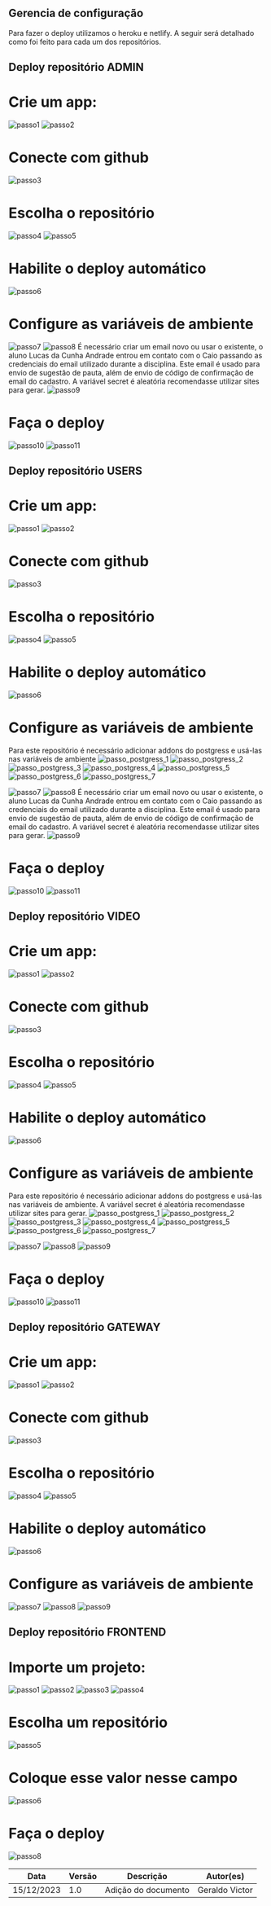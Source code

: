 ## Gerencia de configuração
Para fazer o deploy utilizamos o heroku e netlify. A seguir será detalhado como foi feito para cada um dos repositórios.

## Deploy repositório ADMIN
# Crie um app:
![passo1](../assets/deploy/ADMIN/1.png)
![passo2](../assets/deploy/ADMIN/2.png)
# Conecte com github
![passo3](../assets/deploy/ADMIN/3.png)
# Escolha o repositório
![passo4](../assets/deploy/ADMIN/4.png)
![passo5](../assets/deploy/ADMIN/5.png)
# Habilite o deploy automático
![passo6](../assets/deploy/ADMIN/6.png)
# Configure as variáveis de ambiente
![passo7](../assets/deploy/ADMIN/7.png)
![passo8](../assets/deploy/ADMIN/8.png)
É necessário criar um email novo ou usar o existente, o aluno Lucas da Cunha Andrade entrou em contato com o Caio passando as credenciais do email utilizado durante a disciplina. Este email é usado para envio de sugestão de pauta, além de envio de código de confirmação de email do cadastro.
A variável secret é aleatória recomendasse utilizar sites para gerar.
![passo9](../assets/deploy/ADMIN/9.png)

# Faça o deploy
![passo10](../assets/deploy/ADMIN/10.png)
![passo11](../assets/deploy/ADMIN/11.png)


## Deploy repositório USERS
# Crie um app:
![passo1](../assets/deploy/USERS/1.png)
![passo2](../assets/deploy/USERS/2.png)
# Conecte com github
![passo3](../assets/deploy/USERS/3.png)
# Escolha o repositório
![passo4](../assets/deploy/USERS/4.png)
![passo5](../assets/deploy/USERS/5.png)
# Habilite o deploy automático
![passo6](../assets/deploy/USERS/6.png)
# Configure as variáveis de ambiente
Para este repositório é necessário adicionar addons do postgress e usá-las nas variáveis de ambiente
![passo_postgress_1](../assets/deploy/USERS/1.2.png)
![passo_postgress_2](../assets/deploy/USERS/1.3.png)
![passo_postgress_3](../assets/deploy/USERS/1.4.png)
![passo_postgress_4](../assets/deploy/USERS/1.5.png)
![passo_postgress_5](../assets/deploy/USERS/1.6.png)
![passo_postgress_6](../assets/deploy/USERS/1.7.png)
![passo_postgress_7](../assets/deploy/USERS/1.8.png)

![passo7](../assets/deploy/USERS/7.png)
![passo8](../assets/deploy/USERS/8.png)
É necessário criar um email novo ou usar o existente, o aluno Lucas da Cunha Andrade entrou em contato com o Caio passando as credenciais do email utilizado durante a disciplina. Este email é usado para envio de sugestão de pauta, além de envio de código de confirmação de email do cadastro.
A variável secret é aleatória recomendasse utilizar sites para gerar.
![passo9](../assets/deploy/USERS/9.png)

# Faça o deploy
![passo10](../assets/deploy/USERS/10.png)
![passo11](../assets/deploy/USERS/11.png)

## Deploy repositório VIDEO
# Crie um app:
![passo1](../assets/deploy/VIDEO/1.png)
![passo2](../assets/deploy/VIDEO/2.png)
# Conecte com github
![passo3](../assets/deploy/VIDEO/3.png)
# Escolha o repositório
![passo4](../assets/deploy/VIDEO/4.png)
![passo5](../assets/deploy/VIDEO/5.png)
# Habilite o deploy automático
![passo6](../assets/deploy/VIDEO/6.png)
# Configure as variáveis de ambiente
Para este repositório é necessário adicionar addons do postgress e usá-las nas variáveis de ambiente.
A variável secret é aleatória recomendasse utilizar sites para gerar.
![passo_postgress_1](../assets/deploy/VIDEO/1.2.png)
![passo_postgress_2](../assets/deploy/VIDEO/1.3.png)
![passo_postgress_3](../assets/deploy/VIDEO/1.4.png)
![passo_postgress_4](../assets/deploy/VIDEO/1.5.png)
![passo_postgress_5](../assets/deploy/VIDEO/1.6.png)
![passo_postgress_6](../assets/deploy/VIDEO/1.7.png)
![passo_postgress_7](../assets/deploy/VIDEO/1.8.png)

![passo7](../assets/deploy/VIDEO/7.png)
![passo8](../assets/deploy/VIDEO/8.png)
![passo9](../assets/deploy/VIDEO/9.png)

# Faça o deploy
![passo10](../assets/deploy/VIDEO/10.png)
![passo11](../assets/deploy/VIDEO/11.png)

## Deploy repositório GATEWAY
# Crie um app:
![passo1](../assets/deploy/GATEWAY/1.png)
![passo2](../assets/deploy/GATEWAY/2.png)
# Conecte com github
![passo3](../assets/deploy/GATEWAY/3.png)
# Escolha o repositório
![passo4](../assets/deploy/GATEWAY/4.png)
![passo5](../assets/deploy/GATEWAY/5.png)
# Habilite o deploy automático
![passo6](../assets/deploy/GATEWAY/6.png)
# Configure as variáveis de ambiente
![passo7](../assets/deploy/GATEWAY/7.png)
![passo8](../assets/deploy/GATEWAY/8.png)
![passo9](../assets/deploy/GATEWAY/9.png)

## Deploy repositório FRONTEND

# Importe um projeto:
![passo1](../assets/deploy/FRONTEND/1.png)
![passo2](../assets/deploy/FRONTEND/2.png)
![passo3](../assets/deploy/FRONTEND/3.png)
![passo4](../assets/deploy/FRONTEND/4.png)
# Escolha um repositório
![passo5](../assets/deploy/FRONTEND/5.png)
# Coloque esse valor nesse campo
![passo6](../assets/deploy/FRONTEND/6.png)
# Faça o deploy
![passo8](../assets/deploy/FRONTEND/8.png)

| Data       | Versão | Descrição                  | Autor(es)      |
| ---------- | ------ | -------------------------- | -------------- |
| 15/12/2023 | 1.0    | Adição do documento | Geraldo Victor |